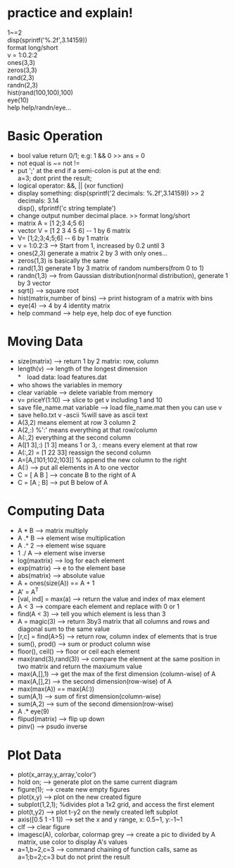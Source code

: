 # practice and explain!
1~=2  
disp(sprintf('%.2f',3.14159))  
format long/short  
v = 1:0.2:2  
ones(3,3)  
zeros(3,3)  
rand(2,3)  
randn(2,3)  
hist(rand(100,100),100)  
eye(10)  
help help/randn/eye...  


# Basic Operation
* bool value return 0/1; e.g: 1 && 0  >> ans = 0
* not equal is ~= not !=  
* put ';' at the end if a semi-colon is put at the end:  
a=3; dont print the result;  
* logical operator: &&, || (xor function)  
* display something: disp(sprintf('2 decimals: %.2f',3.14159)) >> 2 decimals: 3.14  
disp(),  sfprintf('c string template')  
* change output number decimal place. >> format long/short
* matrix A = [1 2;3 4;5 6]  
* vector V = [1 2 3 4 5 6] -- 1 by 6 matrix
* V= [1;2;3;4;5;6] -- 6 by 1 matrix  
* v = 1:0.2:3 --> Start from 1, increased by 0.2 until 3
* ones(2,3) generate a matrix 2 by 3 with only ones...
* zeros(1,3) is basically the same
* rand(1,3) generate 1 by 3 matrix of random numbers(from 0 to 1)
* randn(1,3) --> from Gaussian distribution(normal distribution), generate 1 by 3 vector
* sqrt() --> square root
* hist(matrix,number of bins) --> print histogram of a matrix with bins  
* eye(4) --> 4 by 4 identity matrix  
* help command --> help eye, help doc of eye function

# Moving Data
* size(matrix) --> return 1 by 2 matrix: row, column
* length(v) --> length of the longest dimension  
*　load data:  load features.dat  
* who shows the variables in memory
* clear variable --> delete variable from memory
* v= priceY(1:10) --> slice to get v including 1 and 10
* save file_name.mat variable  --> load file_name.mat  then you can use v
* save hello.txt v -ascii %will save as ascii text  
* A(3,2) means element at row 3 column 2
* A(2,:) %':' means everything at that row/column
* A(:,2) everything at the second column
* A([1 3],:) [1 3] means 1 or 3, : means every element at that row  
* A(:,2) = [1 22 33] reassign the second column
* A=[A,[101;102;103]] % append the new column to the right
* A(:)  --> put all elements in A to one vector
* C = [ A B ]  --> concate B to the right of A
* C = [A ; B] --> put B below of A

# Computing Data
* A * B --> matrix multiply  
* A .* B --> element wise multiplication
* A .^ 2 --> element wise square  
* 1 ./ A --> element wise inverse
* log(maxtrix) --> log for each element
* exp(matrix) -->  e to the element base
* abs(matrix) --> absolute value
* A + ones(size(A)) == A + 1
* A' = A<sup>T</sup>
* [val, ind] = max(a) --> return the value and index of max element
* A < 3 --> compare each element and replace with 0 or 1 
* find(A < 3) --> tell you which element is less than 3
* A = magic(3) --> return 3by3 matrix that all columns and rows and diagonal sum to the same value 
* [r,c] = find(A>5) --> return row, column index of elements that is true
* sum(), prod() --> sum or product column wise  
* floor(), ceil() --> floor or ceil each element
* max(rand(3),rand(3)) --> compare the element at the same position in two matrix and return the maxiumum value
* max(A,[],1) --> get the max of the first dimension (column-wise) of A
* max(A,[],2) --> the second dimension(row-wise) of A
* max(max(A)) == max(A(:))
* sum(A,1) --> sum of first dimension(column-wise)  
* sum(A,2) --> sum of the second dimension(row-wise)
* A .* eye(9) 
* flipud(matrix) --> flip up down
* pinv() --> psudo inverse

# Plot Data
* plot(x_array,y_array,'color') 
* hold on; --> generate plot on the same current diagram
* figure(1); --> create new empty figures
* plot(x,y) --> plot on the new created figure
* subplot(1,2,1); %divides plot a 1x2 grid, and access the first element
* plot(t,y2) --> plot t-y2 on the newly created left subplot 
* axis([0.5 1 -1 1]) --> set the x and y range, x: 0.5~1, y:-1~1
* clf --> clear figure
* imagesc(A), colorbar, colormap grey  --> create a pic to divided by A matrix, use color to display A's values
* a=1,b=2,c=3 --> command chaining of function calls, same as a=1;b=2;c=3 but do not print the result
